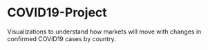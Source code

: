 # COVID19-Project
Visualizations to understand how markets will move with changes in confirmed COVID19 cases by country.
